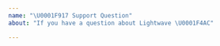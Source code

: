 ```yaml
---
name: "\U0001F917 Support Question"
about: "If you have a question about Lightwave \U0001F4AC"

---
```



